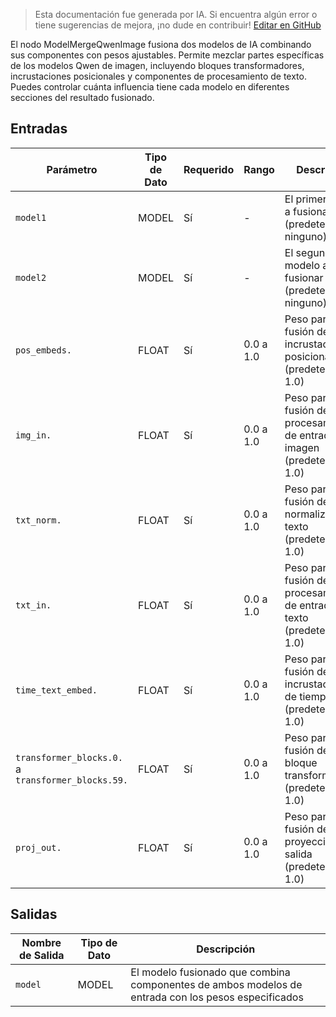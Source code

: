 > Esta documentación fue generada por IA. Si encuentra algún error o tiene sugerencias de mejora, ¡no dude en contribuir! [Editar en GitHub](https://github.com/Comfy-Org/embedded-docs/blob/main/comfyui_embedded_docs/docs/ModelMergeQwenImage/es.md)

El nodo ModelMergeQwenImage fusiona dos modelos de IA combinando sus componentes con pesos ajustables. Permite mezclar partes específicas de los modelos Qwen de imagen, incluyendo bloques transformadores, incrustaciones posicionales y componentes de procesamiento de texto. Puedes controlar cuánta influencia tiene cada modelo en diferentes secciones del resultado fusionado.

## Entradas

| Parámetro | Tipo de Dato | Requerido | Rango | Descripción |
|-----------|-----------|----------|-------|-------------|
| `model1` | MODEL | Sí | - | El primer modelo a fusionar (predeterminado: ninguno) |
| `model2` | MODEL | Sí | - | El segundo modelo a fusionar (predeterminado: ninguno) |
| `pos_embeds.` | FLOAT | Sí | 0.0 a 1.0 | Peso para la fusión de incrustaciones posicionales (predeterminado: 1.0) |
| `img_in.` | FLOAT | Sí | 0.0 a 1.0 | Peso para la fusión del procesamiento de entrada de imagen (predeterminado: 1.0) |
| `txt_norm.` | FLOAT | Sí | 0.0 a 1.0 | Peso para la fusión de normalización de texto (predeterminado: 1.0) |
| `txt_in.` | FLOAT | Sí | 0.0 a 1.0 | Peso para la fusión del procesamiento de entrada de texto (predeterminado: 1.0) |
| `time_text_embed.` | FLOAT | Sí | 0.0 a 1.0 | Peso para la fusión de incrustaciones de tiempo y texto (predeterminado: 1.0) |
| `transformer_blocks.0.` a `transformer_blocks.59.` | FLOAT | Sí | 0.0 a 1.0 | Peso para la fusión de cada bloque transformador (predeterminado: 1.0) |
| `proj_out.` | FLOAT | Sí | 0.0 a 1.0 | Peso para la fusión de proyección de salida (predeterminado: 1.0) |

## Salidas

| Nombre de Salida | Tipo de Dato | Descripción |
|-------------|-----------|-------------|
| `model` | MODEL | El modelo fusionado que combina componentes de ambos modelos de entrada con los pesos especificados |
